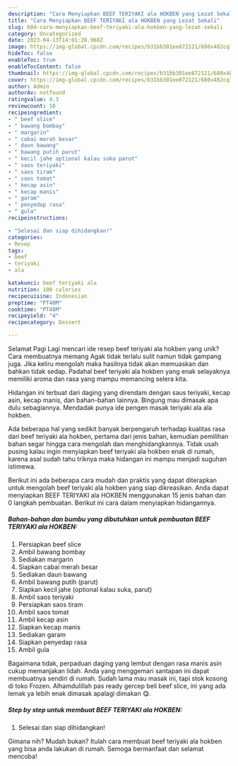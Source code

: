 ```yaml
---
description: "Cara Menyiapkan BEEF TERIYAKI ala HOKBEN yang Lezat Sekali"
title: "Cara Menyiapkan BEEF TERIYAKI ala HOKBEN yang Lezat Sekali"
slug: 604-cara-menyiapkan-beef-teriyaki-ala-hokben-yang-lezat-sekali
category: Uncategorized
date: 2023-04-13T14:01:28.968Z
image: https://img-global.cpcdn.com/recipes/b31bb301ee872121/680x482cq70/beef-teriyaki-ala-hokben-foto-resep-utama.jpg
hideToc: false
enableToc: true
enableTocContent: false
thumbnail: https://img-global.cpcdn.com/recipes/b31bb301ee872121/680x482cq70/beef-teriyaki-ala-hokben-foto-resep-utama.jpg
cover: https://img-global.cpcdn.com/recipes/b31bb301ee872121/680x482cq70/beef-teriyaki-ala-hokben-foto-resep-utama.jpg
author: Admin
authorAv: notfound
ratingvalue: 4.3
reviewcount: 10
recipeingredient:
- " beef slice"
- " bawang bombay"
- " margarin"
- " cabai merah besar"
- " daun bawang"
- " bawang putih parut"
- " kecil jahe optional kalau suka parut"
- " saos teriyaki"
- " saos tiram"
- " saos tomat"
- " kecap asin"
- " kecap manis"
- " garam"
- " penyedap rasa"
- " gula"
recipeinstructions:

- "Selesai dan siap dihidangkan!"
categories:
- Resep
tags:
- beef
- teriyaki
- ala

katakunci: beef teriyaki ala 
nutrition: 100 calories
recipecuisine: Indonesian
preptime: "PT40M"
cooktime: "PT48M"
recipeyield: "4"
recipecategory: Dessert

---
```



Selamat Pagi Lagi mencari ide resep beef teriyaki ala hokben yang unik? Cara membuatnya memang Agak tidak terlalu sulit namun tidak gampang juga. Jika keliru mengolah maka hasilnya tidak akan memuaskan dan bahkan tidak sedap. Padahal beef teriyaki ala hokben yang enak selayaknya memiliki aroma dan rasa yang mampu memancing selera kita.


Hidangan ini terbuat dari daging yang direndam dengan saus teriyaki, kecap asin, kecap manis, dan bahan-bahan lainnya. Bingung mau dimasak apa dulu sebagiannya. Mendadak punya ide pengen masak teriyaki ala ala hokben.

Ada beberapa hal yang sedikit banyak berpengaruh terhadap kualitas rasa dari beef teriyaki ala hokben, pertama dari jenis bahan, kemudian pemilihan bahan segar hingga cara mengolah dan menghidangkannya. Tidak usah pusing kalau ingin menyiapkan beef teriyaki ala hokben enak di rumah, karena asal sudah tahu triknya maka hidangan ini mampu menjadi suguhan istimewa.


Berikut ini ada beberapa cara mudah dan praktis yang dapat diterapkan untuk mengolah beef teriyaki ala hokben yang siap dikreasikan. Anda dapat menyiapkan BEEF TERIYAKI ala HOKBEN menggunakan 15 jenis bahan dan 0 langkah pembuatan. Berikut ini cara dalam menyiapkan hidangannya.

<!--inarticleads1-->

##### Bahan-bahan dan bumbu yang dibutuhkan untuk pembuatan BEEF TERIYAKI ala HOKBEN:

1. Persiapkan  beef slice
1. Ambil  bawang bombay
1. Sediakan  margarin
1. Siapkan  cabai merah besar
1. Sediakan  daun bawang
1. Ambil  bawang putih (parut)
1. Siapkan  kecil jahe (optional kalau suka, parut)
1. Ambil  saos teriyaki
1. Persiapkan  saos tiram
1. Ambil  saos tomat
1. Ambil  kecap asin
1. Siapkan  kecap manis
1. Sediakan  garam
1. Siapkan  penyedap rasa
1. Ambil  gula


Bagaimana tidak, perpaduan daging yang lembut dengan rasa manis asin cukup memanjakan lidah. Anda yang menggemari santapan ini dapat membuatnya sendiri di rumah. Sudah lama mau masak ini, tapi stok kosong di toko Frozen. Alhamdulillah pas ready gercep beli beef slice, ini yang ada lemak ya lebih enak dimasak apalagi dimakan 😋. 

<!--inarticleads2-->

##### Step by step untuk membuat BEEF TERIYAKI ala HOKBEN:


1. Selesai dan siap dihidangkan!



Gimana nih? Mudah bukan? Itulah cara membuat beef teriyaki ala hokben yang bisa anda lakukan di rumah. Semoga bermanfaat dan selamat mencoba!
